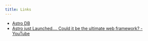 ```yaml
---
title: Links
---
```


- [Astro DB](https://astro.build/db/)
- [Astro just Launched.... Could it be the ultimate web framework? - YouTube](https://www.youtube.com/watch?v=gxBkghlglTg)
